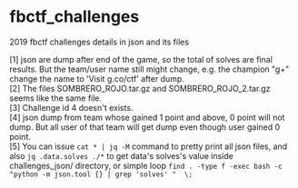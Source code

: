# fbctf_challenges
2019 fbctf challenges details in json and its files

[1] json are dump after end of the game, so the total of solves are final results. But the team/user name still might change, e.g. the champion "g+" change the name to 'Visit g.co/ctf' after dump.  
[2] The files SOMBRERO_ROJO.tar.gz and SOMBRERO_ROJO_2.tar.gz seems like the same file.  
[3] Challenge id 4 doesn't exists.  
[4] json dump from team whose gained 1 point and above, 0 point will not dump. But all user of that team will get dump even though user gained 0 point.  
[5] You can issue `cat * | jq -M` command to pretty print all json files, and also `jq .data.solves ./*` to get data's solves's value inside challenges_json/ directory, or simple loop `find . -type f -exec bash -c "python -m json.tool {} | grep 'solves' "  \;`  


